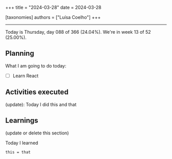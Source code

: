 +++
title = "2024-03-28"
date = 2024-03-28

[taxonomies]
authors = ["Luísa Coelho"]
+++

---

Today is Thursday, day 088 of 366 (24.04%). We're in week 13 of 52 (25.00%).

## Planning

What I am going to do today:

- [ ] Learn React

## Activities executed

(update): Today I did this and that

## Learnings

(update or delete this section)

Today I learned
```
this = that
```
